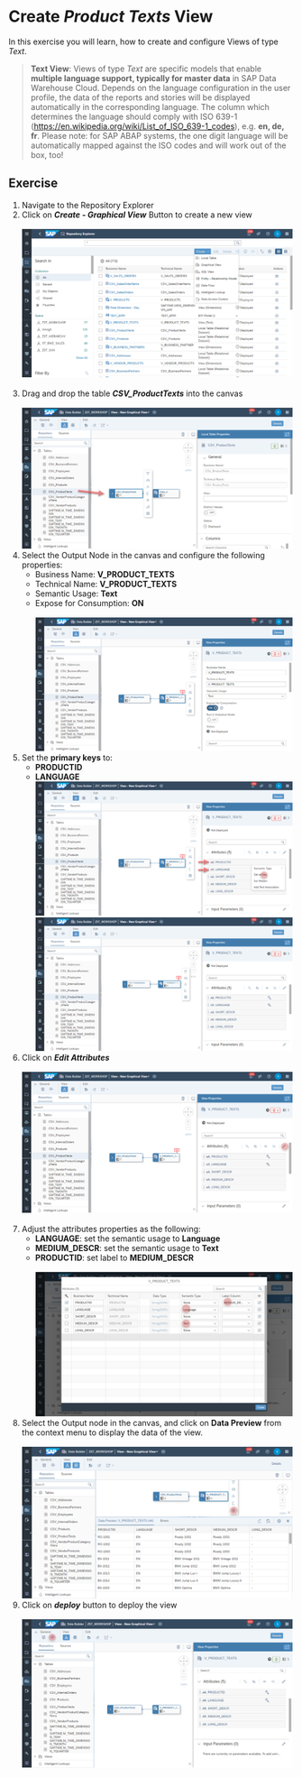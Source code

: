 # Create <i>Product Texts</i> View
In this exercise you will learn, how to create and configure Views of type <i>Text</i>.
>**Text View**: Views of type <i>Text</i> are specific models that enable <b>multiple language support, typically for master data</b> in SAP Data Warehouse Cloud. Depends on the language configuration in the user profile, the data of the reports and stories will be displayed automatically in the corresponding language. The column which determines the language should comply with ISO 639-1 (https://en.wikipedia.org/wiki/List_of_ISO_639-1_codes), e.g. <b>en, de, fr</b>. Please note: for SAP ABAP systems, the one digit language will be automatically mapped against the ISO codes and will work out of the box, too!

## Exercise
1. Navigate to the Repository Explorer
2. Click on <b><i>Create - Graphical View</i></b> Button to create a new view
  <br><br>![](/exercises/ex2/images/create_in_repository_explorer.png)<br><br>
3. Drag and drop the table <b><i>CSV_ProductTexts</i></b> into the canvas
  <br><br>![](../images/create_product_texts_01.png)
4. Select the Output Node in the canvas and configure the following properties:
    - Business Name: <b>V_PRODUCT_TEXTS</b>
    - Technical Name: <b>V_PRODUCT_TEXTS</b>
    - Semantic Usage: <b>Text</b>
    - Expose for Consumption: <b>ON</b>
    <br><br>![](../images/create_product_texts_02.png)
 5. Set the <b>primary keys</b> to:
    - <b>PRODUCTID</b>
    - <b>LANGUAGE</b> 
    <br>![](/exercises/ex3/images/create_product_texts_03.png)
    <br>![](/exercises/ex3/images/create_product_texts_04.png)
 6. Click on <b><i>Edit Attributes</i></b> 
    <br><br>![](/exercises/ex3/images/create_product_texts_05.png)<br><br>
 7. Adjust the attributes properties as the following:
    - <b>LANGUAGE</b>: set the semantic usage to <b>Language</b>
    - <b>MEDIUM_DESCR</b>: set the semantic usage to <b>Text</b>
    - <b>PRODUCTID</b>: set label to <b>MEDIUM_DESCR</b>  
    <br>![](/exercises/ex3/images/create_product_texts_06.png)
 8. Select the Output node in the canvas, and click on <b>Data Preview</b> from the context menu to display the data of the view. 
    <br><br>![](/exercises/ex3/images/create_product_texts_07.png)
 9. Click on <b><i>deploy</i></b> button to deploy the view
  <br><br>![](/exercises/ex3/images/create_product_texts_08.png)
